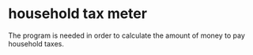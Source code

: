 # household tax meter
The program is needed in order to calculate the amount of money to pay household taxes.
